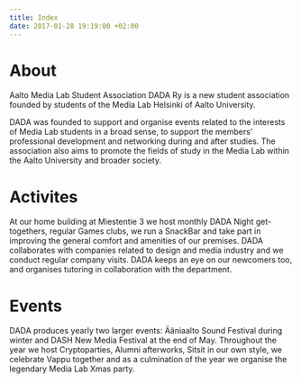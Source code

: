 ```yaml
---
title: Index
date: 2017-01-28 19:19:00 +02:00
---
```


# About

Aalto Media Lab Student Association DADA Ry is a new student association founded by students of the Media Lab Helsinki of Aalto University.

DADA was founded to support and organise events related to the interests of Media Lab students in a broad sense, to support the members’ professional development and networking during and after studies. The association also aims to promote the fields of study in the Media Lab within the Aalto University and broader society.

# Activites

At our home building at Miestentie 3 we host monthly DADA Night get-togethers, regular Games clubs, we run a SnackBar and take part in improving the general comfort and amenities of our premises. DADA collaborates with companies related to design and media industry and we conduct regular company visits. DADA keeps an eye on our newcomers too, and organises tutoring in collaboration with the department.

# Events

DADA produces yearly two larger events: Ääniaalto Sound Festival during winter and DASH New Media Festival at the end of May. Throughout the year we host Cryptoparties, Alumni afterworks, Sitsit in our own style, we celebrate Vappu together and as a culmination of the year we organise the legendary Media Lab Xmas party.